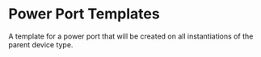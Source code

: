 # Power Port Templates

A template for a power port that will be created on all instantiations of the parent device type.
